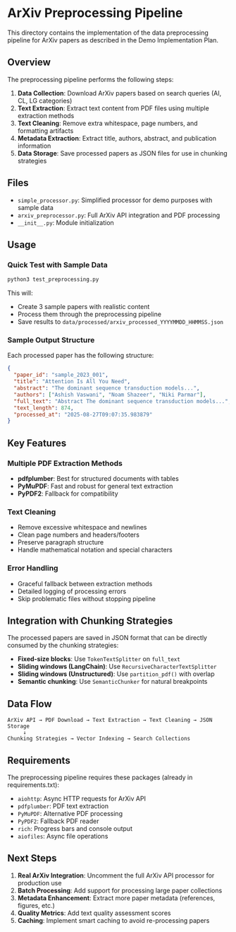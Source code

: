 # ArXiv Preprocessing Pipeline

This directory contains the implementation of the data preprocessing pipeline for ArXiv papers as described in the Demo Implementation Plan.

## Overview

The preprocessing pipeline performs the following steps:

1. **Data Collection**: Download ArXiv papers based on search queries (AI, CL, LG categories)
2. **Text Extraction**: Extract text content from PDF files using multiple extraction methods
3. **Text Cleaning**: Remove extra whitespace, page numbers, and formatting artifacts
4. **Metadata Extraction**: Extract title, authors, abstract, and publication information
5. **Data Storage**: Save processed papers as JSON files for use in chunking strategies

## Files

- `simple_processor.py`: Simplified processor for demo purposes with sample data
- `arxiv_preprocessor.py`: Full ArXiv API integration and PDF processing
- `__init__.py`: Module initialization

## Usage

### Quick Test with Sample Data

```bash
python3 test_preprocessing.py
```

This will:

- Create 3 sample papers with realistic content
- Process them through the preprocessing pipeline
- Save results to `data/processed/arxiv_processed_YYYYMMDD_HHMMSS.json`

### Sample Output Structure

Each processed paper has the following structure:

```json
{
  "paper_id": "sample_2023_001",
  "title": "Attention Is All You Need",
  "abstract": "The dominant sequence transduction models...",
  "authors": ["Ashish Vaswani", "Noam Shazeer", "Niki Parmar"],
  "full_text": "Abstract The dominant sequence transduction models...",
  "text_length": 874,
  "processed_at": "2025-08-27T09:07:35.983879"
}
```

## Key Features

### Multiple PDF Extraction Methods

- **pdfplumber**: Best for structured documents with tables
- **PyMuPDF**: Fast and robust for general text extraction
- **PyPDF2**: Fallback for compatibility

### Text Cleaning

- Remove excessive whitespace and newlines
- Clean page numbers and headers/footers
- Preserve paragraph structure
- Handle mathematical notation and special characters

### Error Handling

- Graceful fallback between extraction methods
- Detailed logging of processing errors
- Skip problematic files without stopping pipeline

## Integration with Chunking Strategies

The processed papers are saved in JSON format that can be directly consumed by the chunking strategies:

- **Fixed-size blocks**: Use `TokenTextSplitter` on `full_text`
- **Sliding windows (LangChain)**: Use `RecursiveCharacterTextSplitter`
- **Sliding windows (Unstructured)**: Use `partition_pdf()` with overlap
- **Semantic chunking**: Use `SemanticChunker` for natural breakpoints

## Data Flow

```
ArXiv API → PDF Download → Text Extraction → Text Cleaning → JSON Storage
     ↓
Chunking Strategies → Vector Indexing → Search Collections
```

## Requirements

The preprocessing pipeline requires these packages (already in requirements.txt):

- `aiohttp`: Async HTTP requests for ArXiv API
- `pdfplumber`: PDF text extraction
- `PyMuPDF`: Alternative PDF processing
- `PyPDF2`: Fallback PDF reader
- `rich`: Progress bars and console output
- `aiofiles`: Async file operations

## Next Steps

1. **Real ArXiv Integration**: Uncomment the full ArXiv API processor for production use
2. **Batch Processing**: Add support for processing large paper collections
3. **Metadata Enhancement**: Extract more paper metadata (references, figures, etc.)
4. **Quality Metrics**: Add text quality assessment scores
5. **Caching**: Implement smart caching to avoid re-processing papers
